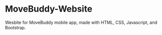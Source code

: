 # MoveBuddy-Website
Wesbite for MoveBuddy mobile app, made with HTML, CSS, Javascript, and Bootstrap.
